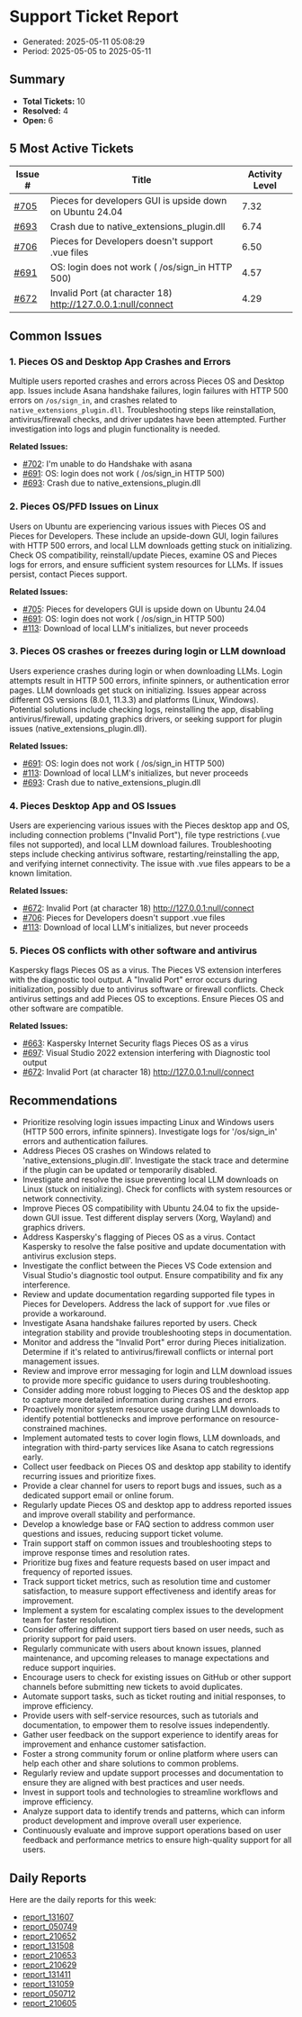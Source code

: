 # Support Ticket Report
- Generated: 2025-05-11 05:08:29
- Period: 2025-05-05 to 2025-05-11

## Summary
- **Total Tickets:** 10
- **Resolved:** 4
- **Open:** 6

## 5 Most Active Tickets
| Issue # | Title | Activity Level |
|---------|-------|----------------|
| [#705](https://github.com/pieces-app/support/issues/705) | Pieces for developers GUI is upside down on Ubuntu 24.04 | 7.32 |
| [#693](https://github.com/pieces-app/support/issues/693) | Crash due to native_extensions_plugin.dll | 6.74 |
| [#706](https://github.com/pieces-app/support/issues/706) | Pieces for Developers doesn't support .vue files | 6.50 |
| [#691](https://github.com/pieces-app/support/issues/691) | OS: login does not work ( /os/sign_in HTTP 500) | 4.57 |
| [#672](https://github.com/pieces-app/support/issues/672) | Invalid Port (at character 18) http://127.0.0.1:null/connect | 4.29 |

## Common Issues
### 1. Pieces OS and Desktop App Crashes and Errors
Multiple users reported crashes and errors across Pieces OS and Desktop app. Issues include Asana handshake failures, login failures with HTTP 500 errors on `/os/sign_in`, and crashes related to `native_extensions_plugin.dll`.  Troubleshooting steps like reinstallation, antivirus/firewall checks, and driver updates have been attempted. Further investigation into logs and plugin functionality is needed.

**Related Issues:**
- [#702](https://github.com/pieces-app/support/issues/702): I'm unable to do Handshake with asana
- [#691](https://github.com/pieces-app/support/issues/691): OS: login does not work ( /os/sign_in HTTP 500)
- [#693](https://github.com/pieces-app/support/issues/693): Crash due to native_extensions_plugin.dll

### 2. Pieces OS/PFD Issues on Linux
Users on Ubuntu are experiencing various issues with Pieces OS and Pieces for Developers. These include an upside-down GUI, login failures with HTTP 500 errors, and local LLM downloads getting stuck on initializing.  Check OS compatibility, reinstall/update Pieces, examine OS and Pieces logs for errors, and ensure sufficient system resources for LLMs.  If issues persist, contact Pieces support.

**Related Issues:**
- [#705](https://github.com/pieces-app/support/issues/705): Pieces for developers GUI is upside down on Ubuntu 24.04
- [#691](https://github.com/pieces-app/support/issues/691): OS: login does not work ( /os/sign_in HTTP 500)
- [#113](https://github.com/pieces-app/support/issues/113): Download of local LLM's initializes, but never proceeds 

### 3. Pieces OS crashes or freezes during login or LLM download
Users experience crashes during login or when downloading LLMs. Login attempts result in HTTP 500 errors, infinite spinners, or authentication error pages. LLM downloads get stuck on initializing. Issues appear across different OS versions (8.0.1, 11.3.3) and platforms (Linux, Windows).  Potential solutions include checking logs, reinstalling the app, disabling antivirus/firewall, updating graphics drivers, or seeking support for plugin issues (native_extensions_plugin.dll).

**Related Issues:**
- [#691](https://github.com/pieces-app/support/issues/691): OS: login does not work ( /os/sign_in HTTP 500)
- [#113](https://github.com/pieces-app/support/issues/113): Download of local LLM's initializes, but never proceeds 
- [#693](https://github.com/pieces-app/support/issues/693): Crash due to native_extensions_plugin.dll

### 4. Pieces Desktop App and OS Issues
Users are experiencing various issues with the Pieces desktop app and OS, including connection problems ("Invalid Port"), file type restrictions (.vue files not supported), and local LLM download failures.  Troubleshooting steps include checking antivirus software, restarting/reinstalling the app, and verifying internet connectivity.  The issue with .vue files appears to be a known limitation.

**Related Issues:**
- [#672](https://github.com/pieces-app/support/issues/672): Invalid Port (at character 18) http://127.0.0.1:null/connect
- [#706](https://github.com/pieces-app/support/issues/706): Pieces for Developers doesn't support .vue files
- [#113](https://github.com/pieces-app/support/issues/113): Download of local LLM's initializes, but never proceeds 

### 5. Pieces OS conflicts with other software and antivirus
Kaspersky flags Pieces OS as a virus. The Pieces VS extension interferes with the diagnostic tool output.  A "Invalid Port" error occurs during initialization, possibly due to antivirus software or firewall conflicts.  Check antivirus settings and add Pieces OS to exceptions. Ensure Pieces OS and other software are compatible.

**Related Issues:**
- [#663](https://github.com/pieces-app/support/issues/663): Kaspersky Internet Security flags Pieces OS as a virus
- [#697](https://github.com/pieces-app/support/issues/697): Visual Studio 2022 extension interfering with Diagnostic tool output
- [#672](https://github.com/pieces-app/support/issues/672): Invalid Port (at character 18) http://127.0.0.1:null/connect


## Recommendations
- Prioritize resolving login issues impacting Linux and Windows users (HTTP 500 errors, infinite spinners). Investigate logs for '/os/sign_in' errors and authentication failures.
- Address Pieces OS crashes on Windows related to 'native_extensions_plugin.dll'. Investigate the stack trace and determine if the plugin can be updated or temporarily disabled.
- Investigate and resolve the issue preventing local LLM downloads on Linux (stuck on initializing). Check for conflicts with system resources or network connectivity.
- Improve Pieces OS compatibility with Ubuntu 24.04 to fix the upside-down GUI issue. Test different display servers (Xorg, Wayland) and graphics drivers.
- Address Kaspersky's flagging of Pieces OS as a virus. Contact Kaspersky to resolve the false positive and update documentation with antivirus exclusion steps.
- Investigate the conflict between the Pieces VS Code extension and Visual Studio's diagnostic tool output. Ensure compatibility and fix any interference.
- Review and update documentation regarding supported file types in Pieces for Developers. Address the lack of support for .vue files or provide a workaround.
- Investigate Asana handshake failures reported by users. Check integration stability and provide troubleshooting steps in documentation.
- Monitor and address the "Invalid Port" error during Pieces initialization. Determine if it's related to antivirus/firewall conflicts or internal port management issues.
- Review and improve error messaging for login and LLM download issues to provide more specific guidance to users during troubleshooting.
- Consider adding more robust logging to Pieces OS and the desktop app to capture more detailed information during crashes and errors.
- Proactively monitor system resource usage during LLM downloads to identify potential bottlenecks and improve performance on resource-constrained machines.
- Implement automated tests to cover login flows, LLM downloads, and integration with third-party services like Asana to catch regressions early.
- Collect user feedback on Pieces OS and desktop app stability to identify recurring issues and prioritize fixes.
- Provide a clear channel for users to report bugs and issues, such as a dedicated support email or online forum.
- Regularly update Pieces OS and desktop app to address reported issues and improve overall stability and performance.
- Develop a knowledge base or FAQ section to address common user questions and issues, reducing support ticket volume.
- Train support staff on common issues and troubleshooting steps to improve response times and resolution rates.
- Prioritize bug fixes and feature requests based on user impact and frequency of reported issues.
- Track support ticket metrics, such as resolution time and customer satisfaction, to measure support effectiveness and identify areas for improvement.
- Implement a system for escalating complex issues to the development team for faster resolution.
- Consider offering different support tiers based on user needs, such as priority support for paid users.
- Regularly communicate with users about known issues, planned maintenance, and upcoming releases to manage expectations and reduce support inquiries.
- Encourage users to check for existing issues on GitHub or other support channels before submitting new tickets to avoid duplicates.
- Automate support tasks, such as ticket routing and initial responses, to improve efficiency.
- Provide users with self-service resources, such as tutorials and documentation, to empower them to resolve issues independently.
- Gather user feedback on the support experience to identify areas for improvement and enhance customer satisfaction.
- Foster a strong community forum or online platform where users can help each other and share solutions to common problems.
- Regularly review and update support processes and documentation to ensure they are aligned with best practices and user needs.
- Invest in support tools and technologies to streamline workflows and improve efficiency.
- Analyze support data to identify trends and patterns, which can inform product development and improve overall user experience.
- Continuously evaluate and improve support operations based on user feedback and performance metrics to ensure high-quality support for all users.

## Daily Reports
Here are the daily reports for this week:

- [report_131607](daily/2025-05-06/report_131607.md)
- [report_050749](daily/2025-05-06/report_050749.md)
- [report_210652](daily/2025-05-06/report_210652.md)
- [report_131508](daily/2025-05-08/report_131508.md)
- [report_210653](daily/2025-05-08/report_210653.md)
- [report_210629](daily/2025-05-09/report_210629.md)
- [report_131411](daily/2025-05-09/report_131411.md)
- [report_131059](daily/2025-05-10/report_131059.md)
- [report_050712](daily/2025-05-10/report_050712.md)
- [report_210605](daily/2025-05-10/report_210605.md)

